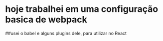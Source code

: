 # hoje trabalhei em uma configuração basica de webpack

##usei o babel e alguns plugins dele, para utilizar no React
